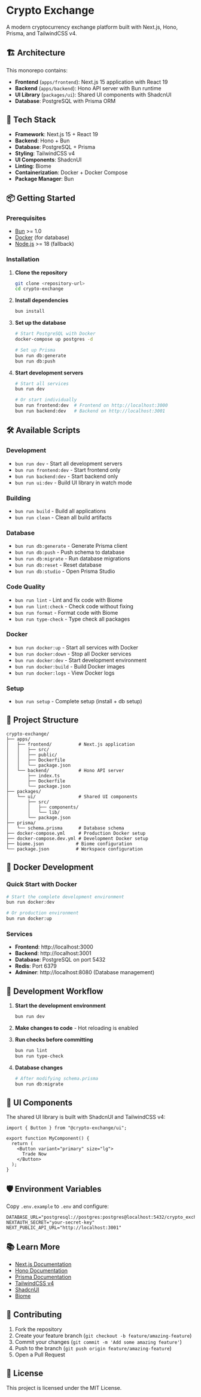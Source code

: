# Crypto Exchange

A modern cryptocurrency exchange platform built with Next.js, Hono, Prisma, and TailwindCSS v4.

## 🏗️ Architecture

This monorepo contains:

- **Frontend** (`apps/frontend`): Next.js 15 application with React 19
- **Backend** (`apps/backend`): Hono API server with Bun runtime
- **UI Library** (`packages/ui`): Shared UI components with ShadcnUI
- **Database**: PostgreSQL with Prisma ORM

## 🚀 Tech Stack

- **Framework**: Next.js 15 + React 19
- **Backend**: Hono + Bun
- **Database**: PostgreSQL + Prisma
- **Styling**: TailwindCSS v4
- **UI Components**: ShadcnUI
- **Linting**: Biome
- **Containerization**: Docker + Docker Compose
- **Package Manager**: Bun

## 📦 Getting Started

### Prerequisites

- [Bun](https://bun.sh/) >= 1.0
- [Docker](https://docker.com/) (for database)
- [Node.js](https://nodejs.org/) >= 18 (fallback)

### Installation

1. **Clone the repository**

   ```bash
   git clone <repository-url>
   cd crypto-exchange
   ```

2. **Install dependencies**

   ```bash
   bun install
   ```

3. **Set up the database**

   ```bash
   # Start PostgreSQL with Docker
   docker-compose up postgres -d

   # Set up Prisma
   bun run db:generate
   bun run db:push
   ```

4. **Start development servers**

   ```bash
   # Start all services
   bun run dev

   # Or start individually
   bun run frontend:dev  # Frontend on http://localhost:3000
   bun run backend:dev   # Backend on http://localhost:3001
   ```

## 🛠️ Available Scripts

### Development

- `bun run dev` - Start all development servers
- `bun run frontend:dev` - Start frontend only
- `bun run backend:dev` - Start backend only
- `bun run ui:dev` - Build UI library in watch mode

### Building

- `bun run build` - Build all applications
- `bun run clean` - Clean all build artifacts

### Database

- `bun run db:generate` - Generate Prisma client
- `bun run db:push` - Push schema to database
- `bun run db:migrate` - Run database migrations
- `bun run db:reset` - Reset database
- `bun run db:studio` - Open Prisma Studio

### Code Quality

- `bun run lint` - Lint and fix code with Biome
- `bun run lint:check` - Check code without fixing
- `bun run format` - Format code with Biome
- `bun run type-check` - Type check all packages

### Docker

- `bun run docker:up` - Start all services with Docker
- `bun run docker:down` - Stop all Docker services
- `bun run docker:dev` - Start development environment
- `bun run docker:build` - Build Docker images
- `bun run docker:logs` - View Docker logs

### Setup

- `bun run setup` - Complete setup (install + db setup)

## 📁 Project Structure

```
crypto-exchange/
├── apps/
│   ├── frontend/          # Next.js application
│   │   ├── src/
│   │   ├── public/
│   │   ├── Dockerfile
│   │   └── package.json
│   └── backend/           # Hono API server
│       ├── index.ts
│       ├── Dockerfile
│       └── package.json
├── packages/
│   └── ui/                # Shared UI components
│       ├── src/
│       │   ├── components/
│       │   └── lib/
│       └── package.json
├── prisma/
│   └── schema.prisma      # Database schema
├── docker-compose.yml     # Production Docker setup
├── docker-compose.dev.yml # Development Docker setup
├── biome.json            # Biome configuration
└── package.json          # Workspace configuration
```

## 🐳 Docker Development

### Quick Start with Docker

```bash
# Start the complete development environment
bun run docker:dev

# Or production environment
bun run docker:up
```

### Services

- **Frontend**: http://localhost:3000
- **Backend**: http://localhost:3001
- **Database**: PostgreSQL on port 5432
- **Redis**: Port 6379
- **Adminer**: http://localhost:8080 (Database management)

## 🔧 Development Workflow

1. **Start the development environment**

   ```bash
   bun run dev
   ```

2. **Make changes to code** - Hot reloading is enabled

3. **Run checks before committing**

   ```bash
   bun run lint
   bun run type-check
   ```

4. **Database changes**
   ```bash
   # After modifying schema.prisma
   bun run db:migrate
   ```

## 🧩 UI Components

The shared UI library is built with ShadcnUI and TailwindCSS v4:

```tsx
import { Button } from "@crypto-exchange/ui";

export function MyComponent() {
  return (
    <Button variant="primary" size="lg">
      Trade Now
    </Button>
  );
}
```

## 🛡️ Environment Variables

Copy `.env.example` to `.env` and configure:

```env
DATABASE_URL="postgresql://postgres:postgres@localhost:5432/crypto_exchange"
NEXTAUTH_SECRET="your-secret-key"
NEXT_PUBLIC_API_URL="http://localhost:3001"
```

## 📚 Learn More

- [Next.js Documentation](https://nextjs.org/docs)
- [Hono Documentation](https://hono.dev/)
- [Prisma Documentation](https://prisma.io/docs)
- [TailwindCSS v4](https://tailwindcss.com/docs)
- [ShadcnUI](https://ui.shadcn.com/)
- [Biome](https://biomejs.dev/)

## 🤝 Contributing

1. Fork the repository
2. Create your feature branch (`git checkout -b feature/amazing-feature`)
3. Commit your changes (`git commit -m 'Add some amazing feature'`)
4. Push to the branch (`git push origin feature/amazing-feature`)
5. Open a Pull Request

## 📄 License

This project is licensed under the MIT License.
